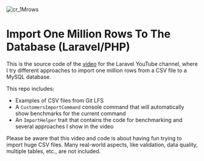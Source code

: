 
![cr_1Mrows](https://github.com/user-attachments/assets/3d762ef5-139d-45e4-ba6c-234cbb62b9d2)

# Import One Million Rows To The Database (Laravel/PHP)

This is the source code of the [video]() for the Laravel YouTube channel, where I try different approaches to import one million rows from a CSV file to a MySQL database.

This repo includes:

- Examples of CSV files from Git LFS
- A `CustomersImportCommand` console command that will automatically show benchmarks for the current command
- An `ImportHelper` trait that contains the code for benchmarking and several approaches I show in the video

Please be aware that this video and code is about having fun trying to import huge CSV files. Many real-world aspects, like validation, data quality, multiple tables, etc., are not included.

